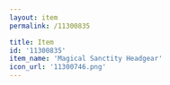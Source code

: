 ```yaml
---
layout: item
permalink: /11300835

title: Item
id: '11300835'
item_name: 'Magical Sanctity Headgear'
icon_url: '11300746.png'
---
```

